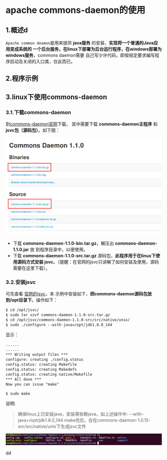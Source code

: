 apache commons-daemon的使用
================================================================================
## 1.概述d
`Apache common deamon`是用来提供 **java服务** 的安装，**实现将一个普通的Java应用变成系统的
一个后台服务，在linux下部署为后台运行程序，在windows部署为windows服务**，commons daemon需要
自己写少许代码，即按规定要求编写程序启动及关闭的入口类，仅此而已。

## 2.程序示例

## 3.linux下使用commons-daemon

### 3.1.下载commons-daemon
到[commons-daemon官网](http://commons.apache.org/proper/commons-daemon/download_daemon.cgi)下载，
其中需要下载 **commons-daemon主程序** 和 **jsvc包（源码包）**。如下图：

![commons-daemon包](img/1.png)

+ 下载 **commons-daemon-1.1.0-bin.tar.gz**，解压出 **commons-daemon-1.1.0.jar** 放
到程序目录中，以便使用。
+ 下载 **commons-daemon-1.1.0-src.tar.gz** 源码包，**此程序用于在linux下使用源码方式安装
jsvc**。（提醒：在官网的jsvc只讲解了如何安装及使用，源码需要在这里下载）。

### 3.2.安装jsvc
可先查看 [官网的jsvc](http://commons.apache.org/proper/commons-daemon/jsvc.html)，本
示例中安装如下，**把commons-daemon源码包放到/opt目录下**。操作如下：
```shell
$ cd /opt/jsvc/
$ sudo tar xzvf commons-daemon-1.1.0-src.tar.gz
$ cd /opt/jsvc/commons-daemon-1.1.0-src/src/native/unix/
$ sudo ./configure --with-java=/opt/jdk1.8.0_144
```
显示：
```
......
......
*** Writing output files ***
configure: creating ./config.status
config.status: creating Makefile
config.status: creating Makedefs
config.status: creating native/Makefile
*** All done ***
Now you can issue "make"
```
```shell
$ sudo make
```
说明:
> 确保linux上已安装java，安装需依赖java，如上述操作中: --with-java=/opt/jdk1.8.0_144
> make完后，会在commons-daemon-1.0.15-src/src/native/unix下生成jsvc文件

![jsvc文件](img/2.png)



































dd
